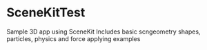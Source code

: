 # SceneKitTest
Sample 3D app using SceneKit
Includes basic scngeometry shapes, particles, physics and force applying examples
